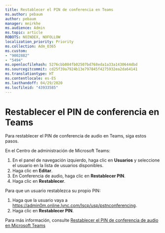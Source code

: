 ```yaml
---
title: Restablecer el PIN de conferencia en Teams
ms.author: pebaum
author: pebaum
manager: mnirkhe
ms.audience: Admin
ms.topic: article
ROBOTS: NOINDEX, NOFOLLOW
localization_priority: Priority
ms.collection: Adm_O365
ms.custom:
- "9002882"
- "5494"
ms.openlocfilehash: 5276cbb084fb02507bd768eda1a33a1430644dbd
ms.sourcegitcommit: cd25f39a7924b13e797845f4275932ea2da64141
ms.translationtype: HT
ms.contentlocale: es-ES
ms.lasthandoff: 04/29/2020
ms.locfileid: "43933585"
---
```

# <a name="reset-conferencing-pin-in-teams"></a>Restablecer el PIN de conferencia en Teams

Para restablecer el PIN de conferencia de audio en Teams, siga estos pasos.  

En el Centro de administración de Microsoft Teams:

1. En el panel de navegación izquierdo, haga clic en **Usuarios** y seleccione el usuario en la lista de usuarios disponibles.
2. Haga clic en **Editar**.
3. En Conferencia de audio, haga clic en **Restablecer PIN**.
4. Haga clic en **Restablecer**.

Para que un usuario restablezca su propio PIN:
1. Haga que la usuario vaya a https://admin0m.online.lync.com/lscp/usp/pstnconferencing.
2. Haga clic en **Restablecer PIN**.

Para más información, consulte [Restablecer el PIN de conferencia de audio en Microsoft Teams](https://docs.microsoft.com/microsoftteams/reset-the-audio-conferencing-pin-in-teams)
